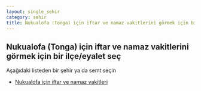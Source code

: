 ```yaml
---
layout: single_sehir
category: sehir
title: Nukualofa (Tonga) için iftar ve namaz vakitlerini görmek için bir ilçe/eyalet seç
---
```



## Nukualofa (Tonga) için iftar ve namaz vakitlerini görmek için bir ilçe/eyalet seç

Aşağıdaki listeden bir şehir ya da semt seçin


* [Nukualofa için iftar ve namaz vakitleri](/iftar.html?sehir=Nukualofa&ulke=Tonga&state=Nukualofa)
